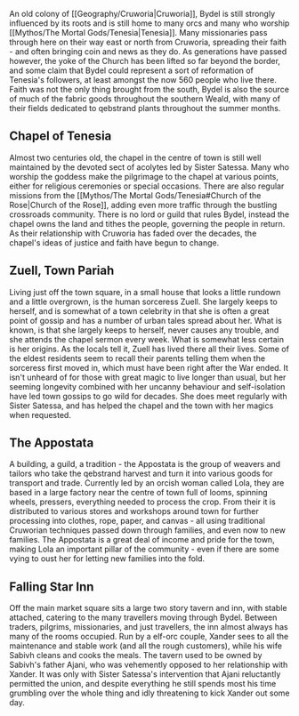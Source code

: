 An old colony of [[Geography/Cruworia|Cruworia]], Bydel is still strongly influenced by its roots and is still home to many orcs and many who worship [[Mythos/The Mortal Gods/Tenesia|Tenesia]]. Many missionaries pass through here on their way east or north from Cruworia, spreading their faith - and often bringing coin and news as they do. As generations have passed however, the yoke of the Church has been lifted so far beyond the border, and some claim that Bydel could represent a sort of reformation of Tenesia's followers, at least amongst the now 560 people who live there.
Faith was not the only thing brought from the south, Bydel is also the source of much of the fabric goods throughout the southern Weald, with many of their fields dedicated to qebstrand plants throughout the summer months.
## Chapel of Tenesia
Almost two centuries old, the chapel in the centre of town is still well maintained by the devoted sect of acolytes led by Sister Satessa. Many who worship the goddess make the pilgrimage to the chapel at various points, either for religious ceremonies or special occasions. There are also regular missions from the [[Mythos/The Mortal Gods/Tenesia#Church of the Rose|Church of the Rose]], adding even more traffic through the bustling crossroads community. There is no lord or guild that rules Bydel, instead the chapel owns the land and tithes the people, governing the people in return. As their relationship with Cruworia has faded over the decades, the chapel's ideas of justice and faith have begun to change.
## Zuell, Town Pariah
Living just off the town square, in a small house that looks a little rundown and a little overgrown, is the human sorceress Zuell. She largely keeps to herself, and is somewhat of a town celebrity in that she is often a great point of gossip and has a number of urban tales spread about her. What is known, is that she largely keeps to herself, never causes any trouble, and she attends the chapel sermon every week. What is somewhat less certain is her origins. As the locals tell it, Zuell has lived there all their lives. Some of the eldest residents seem to recall their parents telling them when the sorceress first moved in, which must have been right after the War ended. It isn't unheard of for those with great magic to live longer than usual, but her seeming longevity combined with her uncanny behaviour and self-isolation have led town gossips to go wild for decades. She does meet regularly with Sister Satessa, and has helped the chapel and the town with her magics when requested.
## The Appostata
A building, a guild, a tradition - the Appostata is the group of weavers and tailors who take the qebstrand harvest and turn it into various goods for transport and trade. Currently led by an orcish woman called Lola, they are based in a large factory near the centre of town full of looms, spinning wheels, pressers, everything needed to process the crop. From their it is distributed to various stores and workshops around town for further processing into clothes, rope, paper, and canvas - all using traditional Cruworian techniques passed down through families, and even now to new families. The Appostata is a great deal of income and pride for the town, making Lola an important pillar of the community - even if there are some vying to oust her for letting new families into the fold.
## Falling Star Inn
Off the main market square sits a large two story tavern and inn, with stable attached, catering to the many travellers moving through Bydel. Between traders, pilgrims, missionaries, and just travellers, the inn almost always has many of the rooms occupied. Run by a elf-orc couple, Xander sees to all the maintenance and stable work (and all the rough customers), while his wife Sabivh cleans and cooks the meals. The tavern used to be owned by Sabivh's father Ajani, who was vehemently opposed to her relationship with Xander. It was only with Sister Satessa's intervention that Ajani reluctantly permitted the union, and despite everything he still spends most his time grumbling over the whole thing and idly threatening to kick Xander out some day.
